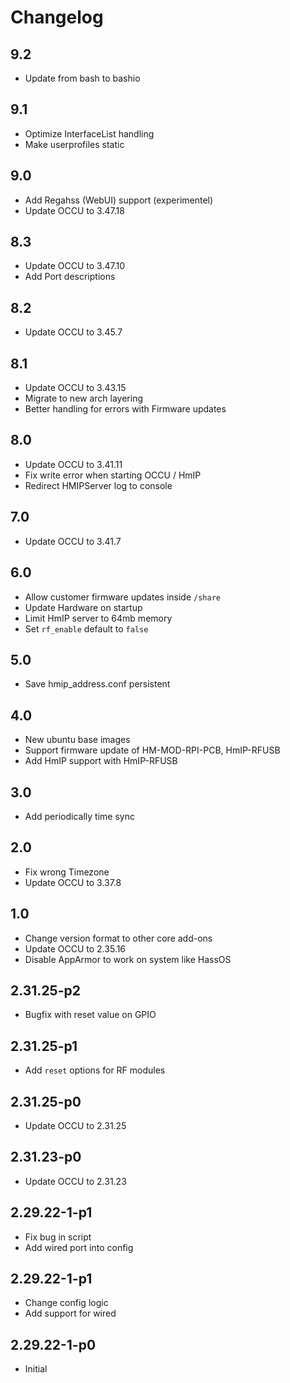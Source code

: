 # Changelog

## 9.2

- Update from bash to bashio

## 9.1

- Optimize InterfaceList handling
- Make userprofiles static

## 9.0

- Add Regahss (WebUI) support (experimentel)
- Update OCCU to 3.47.18

## 8.3

- Update OCCU to 3.47.10
- Add Port descriptions

## 8.2

- Update OCCU to 3.45.7

## 8.1

- Update OCCU to 3.43.15
- Migrate to new arch layering
- Better handling for errors with Firmware updates

## 8.0

- Update OCCU to 3.41.11
- Fix write error when starting OCCU / HmIP
- Redirect HMIPServer log to console

## 7.0

- Update OCCU to 3.41.7

## 6.0

- Allow customer firmware updates inside `/share`
- Update Hardware on startup
- Limit HmIP server to 64mb memory
- Set `rf_enable` default to `false`

## 5.0

- Save hmip_address.conf persistent

## 4.0

- New ubuntu base images
- Support firmware update of HM-MOD-RPI-PCB, HmIP-RFUSB
- Add HmIP support with HmIP-RFUSB

## 3.0

- Add periodically time sync

## 2.0

- Fix wrong Timezone
- Update OCCU to 3.37.8

## 1.0

- Change version format to other core add-ons
- Update OCCU to 2.35.16
- Disable AppArmor to work on system like HassOS

## 2.31.25-p2

- Bugfix with reset value on GPIO

## 2.31.25-p1

- Add `reset` options for RF modules

## 2.31.25-p0

- Update OCCU to 2.31.25

## 2.31.23-p0

- Update OCCU to 2.31.23

## 2.29.22-1-p1

- Fix bug in script
- Add wired port into config

## 2.29.22-1-p1

- Change config logic
- Add support for wired

## 2.29.22-1-p0

- Initial
